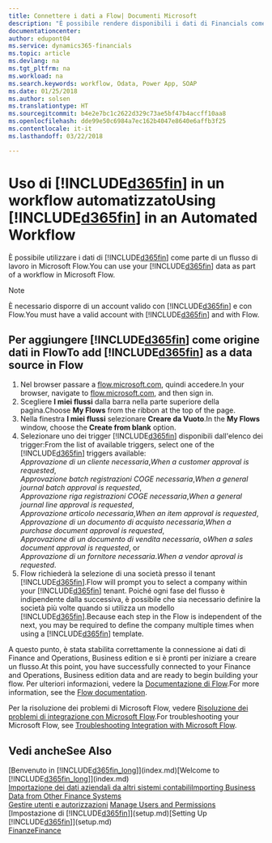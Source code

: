 ```yaml
---
title: Connettere i dati a Flow| Documenti Microsoft
description: "È possibile rendere disponibili i dati di Financials come origine dati e specificare un URL OData dei service Web per creare un workflow automatizzato."
documentationcenter: 
author: edupont04
ms.service: dynamics365-financials
ms.topic: article
ms.devlang: na
ms.tgt_pltfrm: na
ms.workload: na
ms.search.keywords: workflow, Odata, Power App, SOAP
ms.date: 01/25/2018
ms.author: solsen
ms.translationtype: HT
ms.sourcegitcommit: b4e2e7bc1c2622d329c73ae5bf47b4accff10aa8
ms.openlocfilehash: dde99e50c6984a7ec162b4047e8640e6affb3f25
ms.contentlocale: it-it
ms.lasthandoff: 03/22/2018

---
```

# <a name="using-included365finincludesd365finmdmd-in-an-automated-workflow"></a><span data-ttu-id="7a109-103">Uso di [!INCLUDE[d365fin](includes/d365fin_md.md)] in un workflow automatizzato</span><span class="sxs-lookup"><span data-stu-id="7a109-103">Using [!INCLUDE[d365fin](includes/d365fin_md.md)] in an Automated Workflow</span></span>
<span data-ttu-id="7a109-104">È possibile utilizzare i dati di [!INCLUDE[d365fin](includes/d365fin_md.md)] come parte di un flusso di lavoro in Microsoft Flow.</span><span class="sxs-lookup"><span data-stu-id="7a109-104">You can use your [!INCLUDE[d365fin](includes/d365fin_md.md)] data as part of a workflow in Microsoft Flow.</span></span>  

> [!NOTE]  
>   <span data-ttu-id="7a109-105">È necessario disporre di un account valido con [!INCLUDE[d365fin](includes/d365fin_md.md)] e con Flow.</span><span class="sxs-lookup"><span data-stu-id="7a109-105">You must have a valid account with [!INCLUDE[d365fin](includes/d365fin_md.md)] and with Flow.</span></span>  

## <a name="to-add-included365finincludesd365finmdmd-as-a-data-source-in-flow"></a><span data-ttu-id="7a109-106">Per aggiungere [!INCLUDE[d365fin](includes/d365fin_md.md)] come origine dati in Flow</span><span class="sxs-lookup"><span data-stu-id="7a109-106">To add [!INCLUDE[d365fin](includes/d365fin_md.md)] as a data source in Flow</span></span>
1. <span data-ttu-id="7a109-107">Nel browser passare a [flow.microsoft.com](https://flow.microsoft.com/en-us/), quindi accedere.</span><span class="sxs-lookup"><span data-stu-id="7a109-107">In your browser, navigate to [flow.microsoft.com](https://flow.microsoft.com/en-us/), and then sign in.</span></span>
2. <span data-ttu-id="7a109-108">Scegliere **I miei flussi** dalla barra nella parte superiore della pagina.</span><span class="sxs-lookup"><span data-stu-id="7a109-108">Choose **My Flows** from the ribbon at the top of the page.</span></span>
3. <span data-ttu-id="7a109-109">Nella finestra **I miei flussi** selezionare **Creare da Vuoto**.</span><span class="sxs-lookup"><span data-stu-id="7a109-109">In the **My Flows** window, choose the **Create from blank** option.</span></span>
4. <span data-ttu-id="7a109-110">Selezionare uno dei trigger [!INCLUDE[d365fin](includes/d365fin_md.md)] disponibili dall'elenco dei trigger:</span><span class="sxs-lookup"><span data-stu-id="7a109-110">From the list of available triggers, select one of the [!INCLUDE[d365fin](includes/d365fin_md.md)] triggers available:</span></span>  
    <span data-ttu-id="7a109-111">*Approvazione di un cliente necessaria*,</span><span class="sxs-lookup"><span data-stu-id="7a109-111">*When a customer approval is requested*,</span></span>  
    <span data-ttu-id="7a109-112">*Approvazione batch registrazioni COGE necessaria*,</span><span class="sxs-lookup"><span data-stu-id="7a109-112">*When a general journal batch approval is requested*,</span></span>  
    <span data-ttu-id="7a109-113">*Approvazione riga registrazioni COGE necessaria*,</span><span class="sxs-lookup"><span data-stu-id="7a109-113">*When a general journal line approval is requested*,</span></span>  
    <span data-ttu-id="7a109-114">*Approvazione articolo necessaria*,</span><span class="sxs-lookup"><span data-stu-id="7a109-114">*When an item approval is requested*,</span></span>  
    <span data-ttu-id="7a109-115">*Approvazione di un documento di acquisto necessaria*,</span><span class="sxs-lookup"><span data-stu-id="7a109-115">*When a purchase document approval is requested*,</span></span>  
    <span data-ttu-id="7a109-116">*Approvazione di un documento di vendita necessaria*, o</span><span class="sxs-lookup"><span data-stu-id="7a109-116">*When a sales document approval is requested*, or</span></span>  
    <span data-ttu-id="7a109-117">*Approvazione di un fornitore necessaria*.</span><span class="sxs-lookup"><span data-stu-id="7a109-117">*When a vendor aproval is requested*.</span></span>
5. <span data-ttu-id="7a109-118">Flow richiederà la selezione di una società presso il tenant [!INCLUDE[d365fin](includes/d365fin_md.md)].</span><span class="sxs-lookup"><span data-stu-id="7a109-118">Flow will prompt you to select a company within your [!INCLUDE[d365fin](includes/d365fin_md.md)] tenant.</span></span> <span data-ttu-id="7a109-119">Poiché ogni fase del flusso è indipendente dalla successiva, è possibile che sia necessario definire la società più volte quando si utilizza un modello [!INCLUDE[d365fin](includes/d365fin_md.md)].</span><span class="sxs-lookup"><span data-stu-id="7a109-119">Because each step in the Flow is independent of the next, you may be required to define the company multiple times when using a [!INCLUDE[d365fin](includes/d365fin_md.md)] template.</span></span>

<span data-ttu-id="7a109-120">A questo punto, è stata stabilita correttamente la connessione ai dati di Finance and Operations, Business edition e si è pronti per iniziare a creare un flusso.</span><span class="sxs-lookup"><span data-stu-id="7a109-120">At this point, you have successfully connected to your Finance and Operations, Business edition data and are ready to begin building your flow.</span></span> <span data-ttu-id="7a109-121">Per ulteriori informazioni, vedere la [Documentazione di Flow](https://flow.microsoft.com/documentation/getting-started/).</span><span class="sxs-lookup"><span data-stu-id="7a109-121">For more information, see the [Flow documentation](https://flow.microsoft.com/documentation/getting-started/).</span></span>

<span data-ttu-id="7a109-122">Per la risoluzione dei problemi di Microsoft Flow, vedere [Risoluzione dei problemi di integrazione con Microsoft Flow](across-troubleshooting-how-use-financials-data-source-flow.md).</span><span class="sxs-lookup"><span data-stu-id="7a109-122">For troubleshooting your Microsoft Flow, see [Troubleshooting Integration with Microsoft Flow](across-troubleshooting-how-use-financials-data-source-flow.md).</span></span>

## <a name="see-also"></a><span data-ttu-id="7a109-123">Vedi anche</span><span class="sxs-lookup"><span data-stu-id="7a109-123">See Also</span></span>
<span data-ttu-id="7a109-124">[Benvenuto in [!INCLUDE[d365fin_long](includes/d365fin_long_md.md)]](index.md)</span><span class="sxs-lookup"><span data-stu-id="7a109-124">[Welcome to [!INCLUDE[d365fin_long](includes/d365fin_long_md.md)]](index.md)</span></span>  
[<span data-ttu-id="7a109-125">Importazione dei dati aziendali da altri sistemi contabili</span><span class="sxs-lookup"><span data-stu-id="7a109-125">Importing Business Data from Other Finance Systems</span></span>](upload-data.md)  
<span data-ttu-id="7a109-126">[Gestire utenti e autorizzazioni](ui-how-users-permissions.md)  </span><span class="sxs-lookup"><span data-stu-id="7a109-126">[Manage Users and Permissions](ui-how-users-permissions.md)  </span></span>  
<span data-ttu-id="7a109-127">[Impostazione di [!INCLUDE[d365fin](includes/d365fin_md.md)]](setup.md)</span><span class="sxs-lookup"><span data-stu-id="7a109-127">[Setting Up [!INCLUDE[d365fin](includes/d365fin_md.md)]](setup.md)</span></span>  
[<span data-ttu-id="7a109-128">Finanze</span><span class="sxs-lookup"><span data-stu-id="7a109-128">Finance</span></span>](finance.md)  

